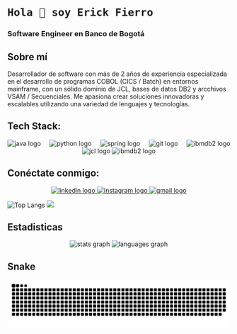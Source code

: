 # `Hola 👋 soy Erick Fierro`

### Software Engineer en Banco de Bogotá

## Sobre mí
Desarrollador de software con más de 2 años de experiencia especializada en el desarrollo de programas COBOL (CICS / Batch) en entornos mainframe, con un sólido dominio de JCL, bases de datos DB2 y arcchivos VSAM / Secuenciales. Me apasiona crear soluciones innovadoras y escalables utilizando una variedad de lenguajes y tecnologías.

## Tech Stack:
<div align="center">
  <img src="https://skillicons.dev/icons?i=java" height="40" alt="java logo"  />
  <img width="12" />
  <img src="https://skillicons.dev/icons?i=py" height="40" alt="python logo"  />
  <img width="12" />
  <img src="https://skillicons.dev/icons?i=spring" height="40" alt="spring logo"  />
  <img width="12" />
  <img src="https://skillicons.dev/icons?i=git" height="40" alt="git logo"  />
  <img width="12" />
  <img src="https://img.shields.io/badge/COBOL-2C2D72?logo=ibmdb2&logoColor=white&style=for-the-badge" height="40" alt="ibmdb2 logo"  />
  <img src="https://img.shields.io/badge/JCL-6DB33F?logo=jcl&logoColor=white&style=for-the-badge" height="40" alt="jcl logo"  />
  <img src="https://img.shields.io/badge/IBM DB2-0033A0?logo=ibmdb2&logoColor=white&style=for-the-badge" height="40" alt="ibmdb2 logo"  />
</div>

## Conéctate conmigo:
<div align="center">
  <a href="https://linkedin.com/in/erick-stiven-fierro-perdomo" target="_blank">
    <img src="https://raw.githubusercontent.com/maurodesouza/profile-readme-generator/master/src/assets/icons/social/linkedin/default.svg" width="52" height="40" alt="linkedin logo"  />
  </a>
  <a href="https://www.instagram.com/erickfierr/" target="_blank">
    <img src="https://raw.githubusercontent.com/maurodesouza/profile-readme-generator/master/src/assets/icons/social/instagram/default.svg" width="52" height="40" alt="instagram logo"  />
  </a>
  <a href="mailto:fierroperdomoerickstiven@gmail.com" target="_blank">
    <img src="https://raw.githubusercontent.com/maurodesouza/profile-readme-generator/master/src/assets/icons/social/gmail/default.svg" width="52" height="40" alt="gmail logo"  />
  </a>
</div>

![Top Langs](https://github-readme-stats.vercel.app/api/top-langs/?username=erickfierro&theme=dark&hide_border=true&include_all_commits=true&count_private=true&layout=compact)
![](https://quotes-github-readme.vercel.app/api?type=horizontal&theme=radical)

## Estadisticas
<div align="center">
  <img src="https://github-readme-stats.vercel.app/api?username=erickfierro&hide_title=false&hide_rank=false&show_icons=true&include_all_commits=true&count_private=true&disable_animations=false&theme=dark&locale=es&hide_border=true&order=1&custom_title=Estadisticas" height="150" alt="stats graph"  />
  <img src="https://github-readme-stats.vercel.app/api/top-langs?username=erickfierro&locale=es&hide_title=false&layout=compact&card_width=320&langs_count=6&theme=dark&hide_border=true&order=2" height="150" alt="languages graph"  />
</div>

## Snake
<img src="https://raw.githubusercontent.com/erickfierro/erickfierro/output/snake.svg" alt="Snake animation" />
